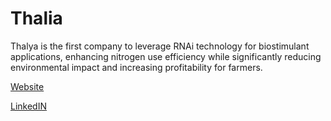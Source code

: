 # Thalia


Thalya is the first company to leverage RNAi technology for biostimulant applications, enhancing nitrogen use efficiency while significantly reducing environmental impact and increasing profitability for farmers.

[Website](https://thalya.bio/)

[LinkedIN](https://www.linkedin.com/company/thalyabio/posts/?feedView=all)


